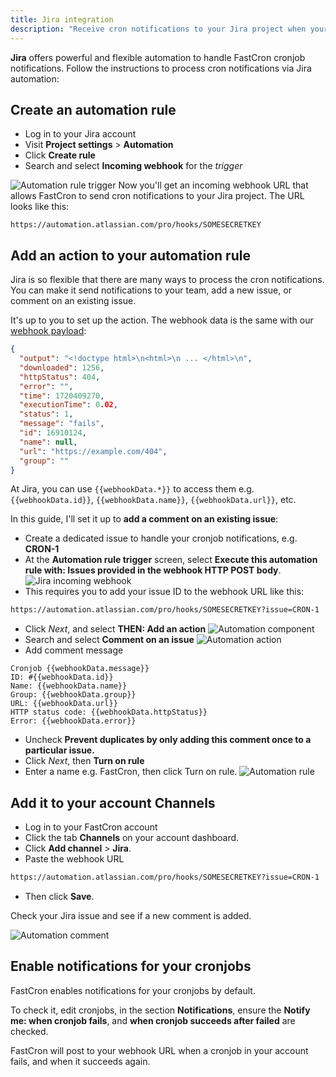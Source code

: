 ```yaml
---
title: Jira integration
description: "Receive cron notifications to your Jira project when your cronjobs fail or succeed."
---
```


**Jira** offers powerful and flexible automation to handle FastCron cronjob notifications.
Follow the instructions to process cron notifications via Jira automation:

## Create an automation rule

- Log in to your Jira account
- Visit **Project settings** > **Automation**
- Click **Create rule**
- Search and select **Incoming webhook** for the _trigger_

![Automation rule trigger](/screenshots/integrations/jira-automation-rule-trigger.png)
Now you'll get an incoming webhook URL that allows FastCron to send cron notifications to your Jira project.
The URL looks like this:

```
https://automation.atlassian.com/pro/hooks/SOMESECRETKEY
```

## Add an action to your automation rule

Jira is so flexible that there are many ways to process the cron notifications.
You can make it send notifications to your team, add a new issue, or comment on an existing issue.

It's up to you to set up the action. The webhook data is the same with our [webhook payload](webhook):

```json
{
  "output": "<!doctype html>\n<html>\n ... </html>\n",
  "downloaded": 1256,
  "httpStatus": 404,
  "error": "",
  "time": 1720409270,
  "executionTime": 0.02,
  "status": 1,
  "message": "fails",
  "id": 16910124,
  "name": null,
  "url": "https://example.com/404",
  "group": ""
}
```

At Jira, you can use `{{webhookData.*}}` to access them e.g. `{{webhookData.id}}`, `{{webhookData.name}}`, `{{webhookData.url}}`, etc.

In this guide, I'll set it up to **add a comment on an existing issue**:

- Create a dedicated issue to handle your cronjob notifications, e.g. **CRON-1**
- At the **Automation rule trigger** screen, select **Execute this automation rule with: Issues provided in the webhook HTTP POST body**.
  ![Jira incoming webhook](/screenshots/integrations/jira-incoming-webhook.png)
- This requires you to add your issue ID to the webhook URL like this:
```txt "CRON-1"
https://automation.atlassian.com/pro/hooks/SOMESECRETKEY?issue=CRON-1
```
- Click _Next_, and select **THEN: Add an action**
  ![Automation component](/screenshots/integrations/jira-component.png)
- Search and select **Comment on an issue**
  ![Automation action](/screenshots/integrations/jira-action.png)
- Add comment message
```
Cronjob {{webhookData.message}}
ID: #{{webhookData.id}}
Name: {{webhookData.name}}
Group: {{webhookData.group}}
URL: {{webhookData.url}}
HTTP status code: {{webhookData.httpStatus}}
Error: {{webhookData.error}}
```

- Uncheck **Prevent duplicates by only adding this comment once to a particular issue.**
- Click _Next_, then **Turn on rule**
- Enter a name e.g. FastCron, then click Turn on rule.
  ![Automation rule](/screenshots/integrations/jira-rule.png)

## Add it to your account Channels

- Log in to your FastCron account
- Click the tab **Channels** on your account dashboard.
- Click **Add channel** > **Jira**.
- Paste the webhook URL
```txt "CRON-1"
https://automation.atlassian.com/pro/hooks/SOMESECRETKEY?issue=CRON-1
```
- Then click **Save**.

Check your Jira issue and see if a new comment is added.

![Automation comment](/screenshots/integrations/jira-comment.png)

## Enable notifications for your cronjobs

FastCron enables notifications for your cronjobs by default.

To check it, edit cronjobs, in the section **Notifications**,
ensure the **Notify me: when cronjob fails**, and **when cronjob succeeds after failed** are checked.

FastCron will post to your webhook URL when a cronjob in your account fails, and when it succeeds again.
